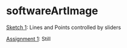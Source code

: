 # softwareArtImage

[Sketch 1](https://github.com/aliawaleed/softwareArtImage/tree/main/Assignments/Assignment1): Lines and Points controlled by sliders

[Assignment 1](https://github.com/aliawaleed/softwareArtImage/tree/main/assignments/assignment1): Still
